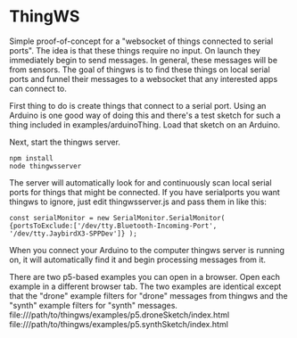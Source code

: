 # ThingWS

Simple proof-of-concept for a "websocket of things connected to serial ports". The idea is that these things require no input. On launch they immediately begin to send messages. In general, these messages will be from sensors. The goal of thingws is to find these things on local serial ports and funnel their messages to a websocket that any interested apps can connect to.

First thing to do is create things that connect to a serial port. Using an Arduino is one good way of doing this and there's a test sketch for such a thing included in examples/arduinoThing. Load that sketch on an Arduino.

Next, start the thingws server.
```
npm install
node thingwsserver
```

The server will automatically look for and continuously scan local serial ports for things that might be connected. If you have serialports you want thingws to ignore, just edit thingwsserver.js and pass them in like this:
```
const serialMonitor = new SerialMonitor.SerialMonitor( {portsToExclude:['/dev/tty.Bluetooth-Incoming-Port', '/dev/tty.JaybirdX3-SPPDev']} );
```

When you connect your Arduino to the computer thingws server is running on, it will automatically find it and begin processing messages from it.

There are two p5-based examples you can open in a browser. Open each example in a different browser tab. The two examples are identical except that the "drone" example filters for "drone" messages from thingws and the "synth" example filters for "synth" messages.
file:///path/to/thingws/examples/p5.droneSketch/index.html
file:///path/to/thingws/examples/p5.synthSketch/index.html
